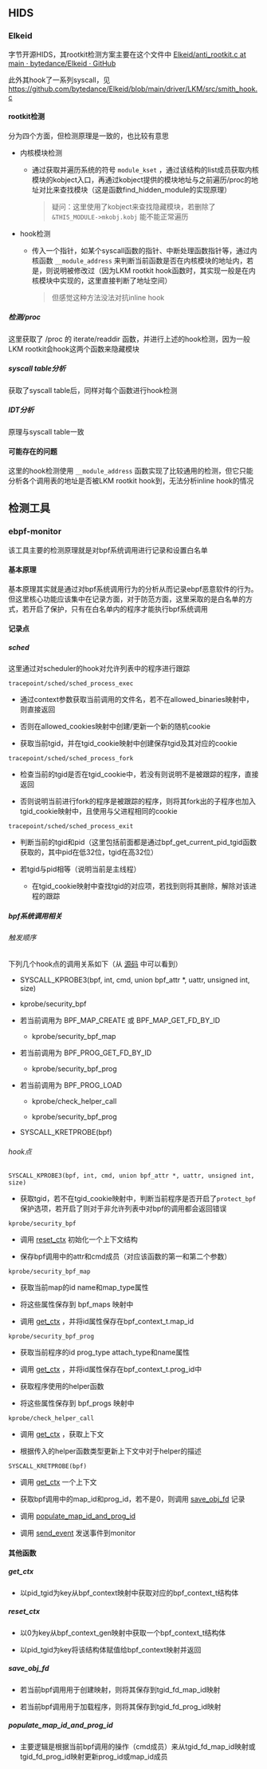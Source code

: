 ## HIDS

### Elkeid

字节开源HIDS，其rootkit检测方案主要在这个文件中 [Elkeid/anti_rootkit.c at main · bytedance/Elkeid · GitHub](https://github.com/bytedance/Elkeid/blob/main/driver/LKM/src/anti_rootkit.c)

此外其hook了一系列syscall，见 https://github.com/bytedance/Elkeid/blob/main/driver/LKM/src/smith_hook.c

#### rootkit检测

分为四个方面，但检测原理是一致的，也比较有意思

* 内核模块检测
  
  * 通过获取并遍历系统的符号 `module_kset` ，通过该结构的list成员获取内核模块的kobject入口，再通过kobject提供的模块地址与之前遍历/proc的地址对比来查找模块（这是函数find_hidden_module的实现原理）
    
    > 疑问：这里使用了kobject来查找隐藏模块，若删除了 `&THIS_MODULE->mkobj.kobj` 能不能正常遍历

* hook检测
  
  * 传入一个指针，如某个syscall函数的指针、中断处理函数指针等，通过内核函数 `__module_address` 来判断当前函数是否在内核模块的地址内，若是，则说明被修改过（因为LKM rootkit hook函数时，其实现一般是在内核模块中实现的，这里直接判断了地址空间）
    
    > 但感觉这种方法没法对抗inline hook

##### 检测/proc

这里获取了 /proc 的 iterate/readdir 函数，并进行上述的hook检测，因为一般LKM rootkit会hook这两个函数来隐藏模块

##### syscall table分析

获取了syscall table后，同样对每个函数进行hook检测

##### IDT分析

原理与syscall table一致

#### 可能存在的问题

这里的hook检测使用 `__module_address` 函数实现了比较通用的检测，但它只能分析各个调用表的地址是否被LKM rootkit hook到，无法分析inline hook的情况

## 检测工具

### ebpf-monitor

该工具主要的检测原理就是对bpf系统调用进行记录和设置白名单

#### 基本原理

基本原理其实就是通过对bpf系统调用行为的分析从而记录ebpf恶意软件的行为。但这里核心功能应该集中在记录方面，对于防范方面，这里采取的是白名单的方式，若开启了保护，只有在白名单内的程序才能执行bpf系统调用

#### 记录点

##### sched

这里通过对scheduler的hook对允许列表中的程序进行跟踪

```
tracepoint/sched/sched_process_exec
```

* 通过context参数获取当前调用的文件名，若不在allowed_binaries映射中，则直接返回

* 否则在allowed_cookies映射中创建/更新一个新的随机cookie

* 获取当前tgid，并在tgid_cookie映射中创建保存tgid及其对应的cookie

```
tracepoint/sched/sched_process_fork
```

* 检查当前的tgid是否在tgid_cookie中，若没有则说明不是被跟踪的程序，直接返回

* 否则说明当前进行fork的程序是被跟踪的程序，则将其fork出的子程序也加入tgid_cookie映射中，且使用与父进程相同的cookie

```
tracepoint/sched/sched_process_exit
```

* 判断当前的tgid和pid（这里包括前面都是通过bpf_get_current_pid_tgid函数获取的，其中pid在低32位，tgid在高32位）

* 若tgid与pid相等（说明当前是主线程）
  
  * 在tgid_cookie映射中查找tgid的对应项，若找到则将其删除，解除对该进程的跟踪

##### bpf系统调用相关

###### 触发顺序

下列几个hook点的调用关系如下（从 [源码](https://elixir.bootlin.com/linux/v4.20.17/source/kernel/bpf/syscall.c#L2491) 中可以看到）

* SYSCALL_KPROBE3(bpf, int, cmd, union bpf_attr *, uattr, unsigned int, size)

* kprobe/security_bpf

* 若当前调用为 BPF_MAP_CREATE 或 BPF_MAP_GET_FD_BY_ID
  
  * kprobe/security_bpf_map

* 若当前调用为 BPF_PROG_GET_FD_BY_ID
  
  * kprobe/security_bpf_prog

* 若当前调用为 BPF_PROG_LOAD
  
  * kprobe/check_helper_call
  
  * kprobe/security_bpf_prog

* SYSCALL_KRETPROBE(bpf)

###### hook点

```
SYSCALL_KPROBE3(bpf, int, cmd, union bpf_attr *, uattr, unsigned int, size)
```

* 获取tgid，若不在tgid_cookie映射中，判断当前程序是否开启了`protect_bpf`保护选项，若开启了则对于非允许列表中对bpf的调用都会返回错误

```
kprobe/security_bpf
```

* 调用 [reset_ctx](#reset_ctx) 初始化一个上下文结构

* 保存bpf调用中的attr和cmd成员（对应该函数的第一和第二个参数）

```
kprobe/security_bpf_map
```

* 获取当前map的id name和map_type属性

* 将这些属性保存到 bpf_maps 映射中

* 调用 [get_ctx](#get_ctx) ，并将id属性保存在bpf_context_t.map_id

```
kprobe/security_bpf_prog
```

* 获取当前程序的id prog_type attach_type和name属性

* 调用 [get_ctx](#get_ctx) ，并将id属性保存在bpf_context_t.prog_id中

* 获取程序使用的helper函数

* 将这些属性保存到 bpf_progs 映射中

```
kprobe/check_helper_call
```

* 调用 [get_ctx](#get_ctx) ，获取上下文

* 根据传入的helper函数类型更新上下文中对于helper的描述

```
SYSCALL_KRETPROBE(bpf)
```

- 调用 [get_ctx](#get_ctx) 一个上下文

- 获取bpf调用中的map_id和prog_id，若不是0，则调用 [save_obj_fd](#save_obj_fd) 记录

- 调用 [populate_map_id_and_prog_id](#populate_map_id_and_prog_id)

- 调用 [send_event](#send_event) 发送事件到monitor

#### 其他函数

##### get_ctx

* 以pid_tgid为key从bpf_context映射中获取对应的bpf_context_t结构体

##### reset_ctx

* 以0为key从bpf_context_gen映射中获取一个bpf_context_t结构体

* 以pid_tgid为key将该结构体赋值给bpf_context映射并返回

##### save_obj_fd

* 若当前bpf调用用于创建映射，则将其保存到tgid_fd_map_id映射

* 若当前bpf调用用于加载程序，则将其保存到tgid_fd_prog_id映射

##### populate_map_id_and_prog_id

* 主要逻辑是根据当前bpf调用的操作（cmd成员）来从tgid_fd_map_id映射或tgid_fd_prog_id映射更新prog_id或map_id成员
